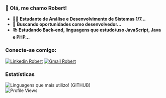 ### :wave: Olá, me chamo Robert!
- 👨‍🎓 **Estudante de Análise e Desenvolvimento de Sistemas 1/7...**
- :star2: **Buscando oportunidades como desenvolvedor...**
- 📚 **Estudando Back-end, linguagens que estudo/uso JavaScript, Java e PHP...**
### Conecte-se comigo:
<div style="display: inline_block">
  <a target="_blank" href="https://www.linkedin.com/in/robertdinizz/"><img target="_blank" alt="Linkedin Robert" src="https://img.shields.io/badge/LinkedIn-0077B5?style=for-the-badge&logo=linkedin&logoColor=white"></a>
   <a target="_blank" href="mailto:dinizrobert2002@gmail.com"><img target="_blank" alt="Gmail Robert" src="https://img.shields.io/badge/Gmail-D14836?style=for-the-badge&logo=gmail&logoColor=white"></a>
</div>

### Estatísticas
          
 <div>
  <img src="https://github-readme-stats.vercel.app/api/top-langs/?username=robertdiniz&layout=compact&theme=gotham" display="block" margin="0" title="Linguagens que mais utilizo! (GITHUB)">
 </div>
  <img src="https://komarev.com/ghpvc/?username=robertdiniz&label=Profile%20views&color=218a45&style=flat" alt="Profile Views"/>


